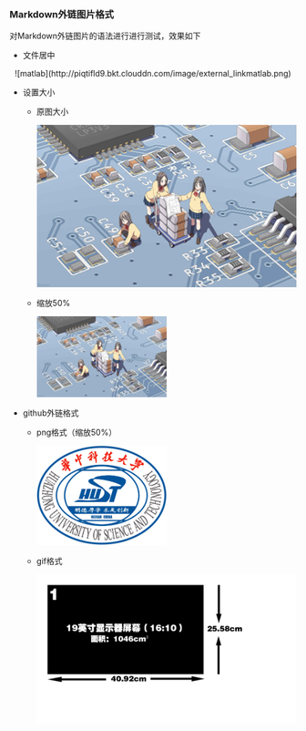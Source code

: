 ### Markdown外链图片格式
对Markdown外链图片的语法进行进行测试，效果如下

- 文件居中

<center>
![matlab](http://piqtifld9.bkt.clouddn.com/image/external_linkmatlab.png)
</center>

- 设置大小
	- 原图大小
	
		![](https://github.com/hustmzp/external_link_images/raw/master/test/27c54652d8426dc9.jpg)
	- 缩放50%

		<img src="https://github.com/hustmzp/external_link_images/raw/master/test/27c54652d8426dc9.jpg" width="50%" height="50%" />

- github外链格式
	- png格式（缩放50%）

		<img src="https://github.com/hustmzp/external_link_images/raw/master/test/%E5%8D%8E%E4%B8%AD%E7%A7%91%E6%8A%80%E5%A4%A7%E5%AD%A6%E6%A0%A1%E5%BE%BD%E9%AB%98%E6%B8%85.png" width="50%" height="50%" />

	- gif格式

		![monitorsize](https://github.com/hustmzp/external_link_images/raw/master/test/monitorsize.gif)

